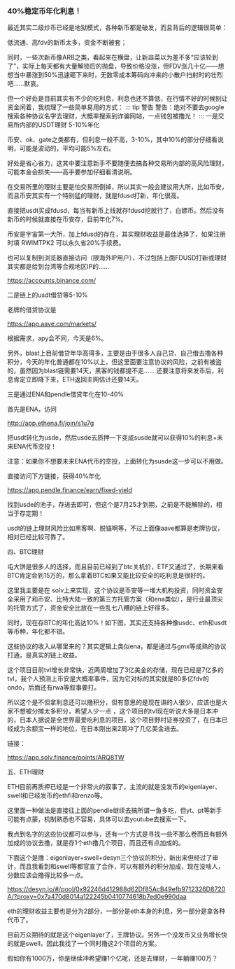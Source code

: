 ### 40%稳定币年化利息！



最近其实二级炒币已经是地狱模式，各种新币都是破发，而且背后的逻辑很简单：

低流通、高fdv的新币太多，资金不断被套；

同时，一些次新币像ARB之类，看起来在横盘，让新韭菜以为差不多“应该轮到了”，实际上每天都有大量解锁后的抛盘，导致价格没涨，但FDV涨几十亿——想想当中暴涨到50%迅速砸下来时，无数零成本筹码向冲来的小散户扫射时的壮烈吧……默哀。

但一个好处是目前其实有不少的吃利息，利息也还不算低，在行情不好的时候别让资金闲着，我梳理了一些简单易用的方式：
::: tip 警告
警告：绝对不要去google搜索各种协议名字去理财，大概率搜索到诈骗网站，一点钱包被撸光！
:::
一是交易所内部的USDT理财 5-10%年化

币安、ok、gate之类都有，但利息一般不高，3-10%，其中10%的部分仔细看说明，可能是波动的，平均可能5%左右。

好处是省心省力，这其中要注意新手不要随便去搞各种交易所内部的高风险理财，可能本金会损失——高手要参加仔细看清说明。

在交易所里的理财主要是怕交易所倒掉，所以其实一般会建议用大所，比如币安，而且币安其实有一个特别猛的理财，就是fdusd打新，年化很高。

直接把usdt买成fdusd，每当有新币上线就存fdusd挖就行了，白嫖币。然后没有新币的时候就直接在币安存，目前年化7%。

币安是宇宙第一大所，加上fdusd的存在，其实理财收益是最佳选择了，如果注册时填 RWIMTPK2 可以永久省20%手续费。

也可以复制到浏览器直接访问（限海外IP用户），不过包括上面FDUSD打新或理财其实都是给到台湾等合规地区IP的……

https://accounts.binance.com/

二是链上的usdt借贷等5-10%

老牌的借贷协议是

https://app.aave.com/markets/

根据需求，apy会不同，今天是6%。

另外，blast上目前借贷年华高得多，主要是由于很多人自己贷、自己借去撸各种积分，今天的年化普通都在10%以上，但这里面要注意协议的风险，之前有被盗的，虽然因为blast链需要14天，黑客的钱都提不走…… 还要注意将来发币后，利息肯定立即降下来，ETH返回主网估计还要14天。

三是通过ENA和pendle借贷年化在10-40%

首先是ENA，访问

http://app.ethena.fi/join/s1u7g

把usdt转化为usde，然后usde去质押一下变成susde就可以获得10%的利息+未来ENA代币空投！

注意：如果你不想要未来ENA代币的空投，上面转化为susde这一步可以不用做。

直接访问下方链接，获得40%年化

https://app.pendle.finance/earn/fixed-yield

找到usde的池子，存进去即可，但这个是7月25才到期，之前是不能解除的，相当于存定期！

usdt的链上理财风险比如黑客啊、脱锚啊等，不过上面像aave都算是老牌协议，相对已经比较可靠了。

四、BTC理财

屯大饼是很多人的选择，而且目前已经到了btc关机价，ETF又通过了，长期来看BTC肯定会到15万的，那么拿着BTC如果又能比较安全的吃利息是很好的。

这里我主要是在 solv上来实现，这个协议是币安等一堆大机构投资，同时资金安全采用了和币安、比特大陆一致的第三方托管方案（和ena类似），是行业最顶尖的托管方式了，资金安全比放在一些乱七八糟的链上好得多。

同时，现在存BTC的年化高达10%！如下图，其实还支持各种像usdc、eth和usdt等币种，年化都不错。

这些协议的收入从哪里来的？其实逻辑上类似ena，都是通过与gmx等成熟的协议打通，是真实的链上收益。

这个项目目前tvl增长非常快，近两周增加了3亿美金的存储，现在已经是7亿多的tvl，我个人预测上币安是大概率事件，因为它对标的其实就是80多亿fdv的ondo，后面还有rwa等叙事要打。

所以这个是不但拿利息还可以撸积分，但有意思的是现在讲的人很少，应该也是大家不想被分摊太多积分，希望人少一点 ，这个项目的tvl现在听说大多是日本冲的，日本人据说是全世界最爱吃利息的项目，这个项目野村证券投资了，在日本已经成为余额宝一样的地位，在日本刚出来2周冲了几亿美金进去。

链接：

https://app.solv.finance/points/ARQ8TW

五、ETH理财

ETH目前再质押已经是一个非常火的叙事了，主流的就是没发币的eigenlayer、swell和已经发币的ethfi和renzo等。

这里面一种做法是直接往上面的pendle继续去搞所谓一鱼多吃，但yt、pt等新手可能有点蒙，机制熟悉也不容易，具体可以去youtube去搜索一下。

我点到名字的这些协议都可以参与，还有一个方式是寻找一些不那么卷而且有额外加成的协议去撸，就是存1个eth撸几个项目，而且还有点加成的。

下面这个是撸：eigenlayer+swell+desyn三个协议的积分，新出来但经过了审计，而且我看到和swell等都官宣了合作，可以有额外的积分加成，现在没啥人，分数应该会撸得比较多一点。

https://desyn.io/#/pool/0x92246d412988d62Df85AcB49efb9712326D8720A/?proxy=0x7a470d8014a122245b0410774618b7ed0e990daa

eth的理财收益主要也是分为2部分，一部分是eth本身的利息，另一部分是拿各种代币了。

目前万众期待的就是这个eigenlayer了，王牌协议。另外一个没发币又业务增长快的就是swell，因此我找了一个同时撸这2个项目的方案。

假如你有1000万，你是继续冲希望赚1个亿呢，还是去理财，一年躺赚100万？